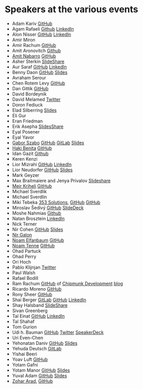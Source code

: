 # Speakers at the various events

* Adam Kariv                       [GitHub](https://github.com/akariv)
* Agam Rafaeli                     [Github](https://github.com/agamrafaeli) [LinkedIn](https://www.linkedin.com/in/agam-rafaeli-farhadian-038a901b/)
* Alon Nisser                      [GitHub](https://github.com/alonisser) [LinkedIn](https://www.linkedin.com/in/alonisser/)
* Amir Miron
* Amir Rachum                      [GitHub](https://github.com/Nurdok)
* Amit Aronovitch                  [Github](https://github.com/AmitAronovitch)
* [Amit Nabarro](http://amitn.me/) [GitHub](https://github.com/amitnabarro)
* Asher Sterkin                                  [SlideShare](https://www.slideshare.net/AsherSterkin/)
* Aur Saraf                        [GitHub](https://github.com/SonOfLilit) [LinkedIn](https://www.linkedin.com/in/aursaraf/)
* Benny Daon                       [GitHub](https://github.com/daonb) [Slides](https://slides.com/daonb/)
* Avraham Serour
* Chen Rotem Levy                  [GitHub](https://github.com/chenl/)
* Dan Gittik                       [GitHub](https://github.com/dan-gittik)
* David Bordeynik
* David Melamed [Twitter](https://twitter.com/dvdmelamed)
* Doron Fediuck
* Elad Silberring [Slides](http://slides.com/cyber778/)
* Eli Gur
* Eran Friedman
* Erik Asepha [SlidesShare](https://www.slideshare.net/ErikAshepa/)
* Eyal Posener
* Eyal Yavor
* [Gabor Szabo](https://szabgab.com/) [GitHub](https://github.com/szabgab/) [GitLab](https://gitlab.com/szabgab) [Slides](https://code-maven.com/slides/)
* [Haki Benita](https://hakibenita.com/) [GitHub](https://github.com/hakib)
* Idan Gazit [Github](https://github.com/idan)
* Keren Kenzi
* Lior Mizrahi     [GitHub](https://github.com/liormizr/) [LinkedIn](https://www.linkedin.com/in/lior-mizrahi-b894aa26/)
* Lior Neudorfer   [GitHub](https://github.com/liorn)     [Slides](http://slides.com/liorneudorfer/)
* Mark Geyzer
* Max Braitmaiere and Jenya Privalov [Slideshare](https://www.slideshare.net/MaximBraitmaiere)
* [Meir Kriheli](http://www.meirkriheli.com/) [GitHub](https://github.com/MeirKriheli)
* Michael Sverdlik
* Michael Sverdlin
* Miki Tebeka [353 Solutions](http://www.353solutions.com/), [GitHub](https://github.com/tebeka/) [GitHub](https://tebeka.github.io/)
* Miroslav Šedivý [GitHub](https://github.com/eumiro) [SlideDeck](https://speakerdeck.com/eumiro/)
* Moshe Nahmias   [Github](https://github.com/moshe742)
* Natan Brosztein [LinkedIn](https://www.linkedin.com/in/natanbrosztein)
* Nick Terner
* Nir Cohen       [GitHub](https://github.com/nir0s) [Slides](http://slides.com/nir0s/)
* [Nir Galon](http://nirgn.com/)
* [Noam Elfanbaum](http://noamelf.com/) [GitHub](https://github.com/noamelf)
* [Noam Tenne](http://www.10ne.org/)    [GitHub](https://github.com/noamt)
* Ohad Partuck
* Ohad Perry
* Ori Hoch
* Pablo Klijnjan [Twitter](https://twitter.com/pabloklijnjan)
* Paul Walsh
* Rafael Bodill
* Ram Rachum      [GitHub](https://github.com/cool-RR) of [Chipmunk Development](https://chipmunkdev.com/) [blog](http://blog.ram.rachum.com/)
* Ricardo Moreno  [GitHub](https://github.com/ricardinho)
* Rony Sheer      [GitHub](https://github.com/ronysh)
* Shai Berger     [GitLab](https://gitlab.com/shaib) [GitHub](https://github.com/shaib) [LinkedIn](https://www.linkedin.com/in/shai-berger-9a4a2b6/)
* Shay Halsband   [SlideShare](https://www.slideshare.net/shyhalsband)
* Sivan Greenberg
* Tal Einat       [GitHub](https://github.com/taleinat) [LinkedIn](https://www.linkedin.com/in/taleinat/)
* Tal Shahaf
* Tom Gurion
* Udi h. Bauman   [GitHub](https://github.com/dibaunaumh)   [Twitter](https://twitter.com/dibau_naum_h) [SpeakerDeck](https://speakerdeck.com/dibau_naum_h/)
* Uri Even-Chen
* Yehonatan Daniv [GitHub](https://github.com/ydaniv) [Slides](http://slides.com/ydaniv/)
* Yehuda Deutsch  [GitLab](https://gitlab.com/uda)
* Yishai Beeri
* Yoav Luft [GitHub](https://github.com/Luftzig/)
* Yotam Gafni
* Yotam Manor  [GitHub](https://github.com/Yotamanor) [Slides](https://slides.com/yotammanor)
* Yuval Adam   [GitHub](https://github.com/yuvadm) [Slides](http://slides.com/yuvadm/)
* [Zohar Arad](http://www.zohararad.com/), [GitHub](https://github.com/zohararad)
